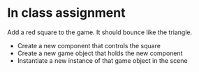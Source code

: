 # In class assignment

Add a red square to the game. It should bounce like the triangle.

- Create a new component that controls the square
- Create a new game object that holds the new component
- Instantiate a new instance of that game object in the scene